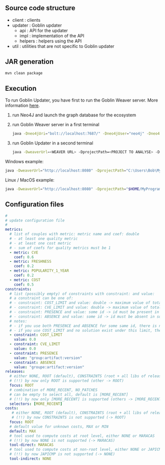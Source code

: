 ## Source code structure

- client : clients
- updater : Goblin updater
  - api : API for the updater
  - impl : implementation of the API
  - helpers : helpers using the API
- util : utilities that are not specific to Goblin updater

## JAR generation

```sh
mvn clean package
```

## Execution

To run Goblin Updater, you have first to run the Goblin Weaver server. More information [here](https://github.com/Goblin-Ecosystem/goblinWeaver).

1. run Neo4J and launch the graph database for the ecosystem

2. run Goblin Weaver server in a first terminal
    ```sh
    java -Dneo4jUri="bolt://localhost:7687/" -Dneo4jUser="neo4j" -Dneo4jPassword="goblindb" -jar ./target/goblinWeaver-1.0.0.jar noUpdate
    ```
    
3. run Goblin Updater in a second terminal
    ```sh
    java -DweaverUrl=<WEAVER URL> -DprojectPath=<PROJECT TO ANALYSE> -DconfFile=<CONFIGURATION FILE> -jar <JAR FILE>
    ```

Windows example:

```sh
java -DweaverUrl="http://localhost:8080" -DprojectPath="C:\Users\Bob\MyProgram" -DconfFile=".\gUpdaterConfig.yml" -jar .\goblinUpdater-1.0.0-jar-with-dependencies.jar
```

Linux / MacOS example:

```sh
java -DweaverUrl="http://localhost:8080" -DprojectPath="$HOME/MyProgram" -DconfFile="./gUpdaterConfig.yml" -jar .\goblinUpdater-1.0.0-jar-with-dependencies.jar
```

## Configuration files

```yaml
#
# update configuration file
#
metrics:
  # list of couples with metric: metric name and coef: double
  # - at least one quality metric
  # - at least one cost metric
  # - sum of coefs for quality metrics must be 1
  - metric: CVE
    coef: 0.6
  - metric: FRESHNESS
    coef: 0.2
  - metric: POPULARITY_1_YEAR
    coef: 0.2
  - metric: COST
    coef: 0.5
constraints:
  # list (possibly empty) of constraints with constraint: and value:
  # a constraint can be one of:
  # - constraint: COST_LIMIT and value: double -> maximum value of total cost of solution
  # - constraint: CVE_LIMIT and value: double -> maximum value of total CVE of solution
  # - constraint: PRESENCE and value: some id -> id must be present in solution
  # - constraint: ABSENCE and value: some id -> id must be absent in solution
  # notes:
  # - if you use both PRESENCE and ABSENCE for some same id, there is no solution
  # - if you use COST_LIMIT and no solution exist under this limit, there is no solution
  - constraint: COST_LIMIT
    value: 0.0
  - constraint: CVE_LIMIT
    value: 0.0
  - constraint: PRESENCE
    value: "group:artifact:version"
  - constraint: ABSENCE
    value: "groupe:artifact:version"
releases:
  # either NONE, ROOT (default), CONSTRAINTS (root + all libs of releases in ABSENCE), or ALL
  # (!!) by now only ROOT is supported (other -> ROOT)
  focus: ROOT
  # combination of MORE_RECENT, NO_PATCHES
  # can be empty to select all, default is [MORE_RECENT]
  # (!!) by now only [MORE_RECENT] is supported (others -> [MORE_RECENT])
  selectors: [MORE_RECENT]
costs:
   # either NONE, ROOT (default), CONSTRAINTS (root + all libs of releases in ABSENCE), or ALL
   # (!!) by now CONSTRAINTS is not supported (-> ROOT)
  focus: ROOT
  # default value for unknown costs, MAX or MIN
  default: MAX
  # tool used to compute costs at root level, either NONE or MARACAS
  # (!!) by now NONE is not supported (-> MARACAS)
  tool-direct: MARACAS
  # tool used to compute costs at non-root level, either NONE or JAPICMP
  # (!!) by now JAPICMP is not supported (-> NONE)
  tool-indirect: NONE
  ```